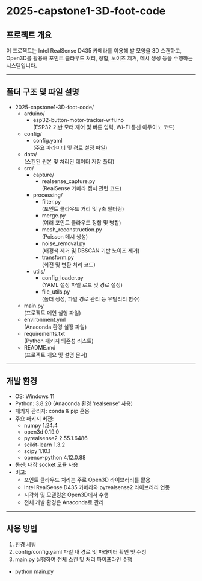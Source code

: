 # 2025-capstone1-3D-foot-code

## 프로젝트 개요
이 프로젝트는 Intel RealSense D435 카메라를 이용해 발 모양을 3D 스캔하고,  
Open3D를 활용해 포인트 클라우드 처리, 정합, 노이즈 제거, 메시 생성 등을 수행하는 시스템입니다.

---

## 폴더 구조 및 파일 설명

- 2025-capstone1-3D-foot-code/
  - arduino/
    - esp32-button-motor-tracker-wifi.ino  
      (ESP32 기반 모터 제어 및 버튼 입력, Wi-Fi 통신 아두이노 코드)
  - config/
    - config.yaml  
      (주요 파라미터 및 경로 설정 파일)
  - data/  
    (스캔된 원본 및 처리된 데이터 저장 폴더)
  - src/
    - capture/
      - realsense_capture.py  
        (RealSense 카메라 캡처 관련 코드)
    - processing/
      - filter.py  
        (포인트 클라우드 거리 및 y축 필터링)
      - merge.py  
        (여러 포인트 클라우드 정합 및 병합)
      - mesh_reconstruction.py  
        (Poisson 메시 생성)
      - noise_removal.py  
        (배경색 제거 및 DBSCAN 기반 노이즈 제거)
      - transform.py  
        (회전 및 변환 처리 코드)
    - utils/
      - config_loader.py  
        (YAML 설정 파일 로드 및 경로 설정)
      - file_utils.py  
        (폴더 생성, 파일 경로 관리 등 유틸리티 함수)
  - main.py  
    (프로젝트 메인 실행 파일)
  - environment.yml  
    (Anaconda 환경 설정 파일)
  - requirements.txt  
    (Python 패키지 의존성 리스트)
  - README.md  
    (프로젝트 개요 및 설명 문서) 

---

## 개발 환경

- OS: Windows 11  
- Python: 3.8.20 (Anaconda 환경 'realsense' 사용)  
- 패키지 관리자: conda & pip 혼용  
- 주요 패키지 버전:  
  - numpy 1.24.4  
  - open3d 0.19.0  
  - pyrealsense2 2.55.1.6486  
  - scikit-learn 1.3.2  
  - scipy 1.10.1  
  - opencv-python 4.12.0.88  
- 통신: 내장 socket 모듈 사용  
- 비고:  
  - 포인트 클라우드 처리는 주로 Open3D 라이브러리를 활용  
  - Intel RealSense D435 카메라와 pyrealsense2 라이브러리 연동  
  - 시각화 및 모델링은 Open3D에서 수행  
  - 전체 개발 환경은 Anaconda로 관리  

---

## 사용 방법

1. 환경 세팅  
2. config/config.yaml 파일 내 경로 및 파라미터 확인 및 수정
3. main.py 실행하여 전체 스캔 및 처리 파이프라인 수행  
- python main.py

